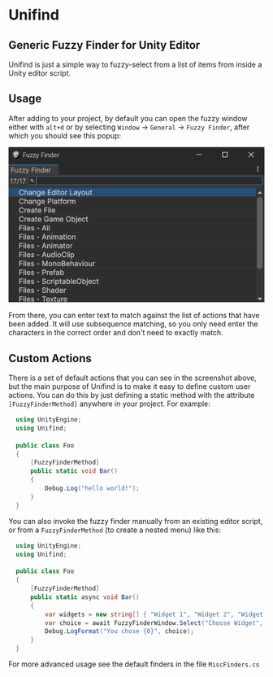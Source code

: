 
# Unifind
 
## Generic Fuzzy Finder for Unity Editor

Unifind is just a simple way to fuzzy-select from a list of items from inside a Unity editor script.

Usage
---

After adding to your project, by default you can open the fuzzy window either with `alt+d` or by selecting `Window` -> `General` -> `Fuzzy Finder`, after which you should see this popup:

<img src="screenshot.png?raw=true" alt="Unifind Screenshot"/>

From there, you can enter text to match against the list of actions that have been added.  It will use subsequence matching, so you only need enter the characters in the correct order and don't need to exactly match.

Custom Actions
---

There is a set of default actions that you can see in the screenshot above, but the main purpose of Unifind is to make it easy to define custom user actions.  You can do this by just defining a static method with the attribute `[FuzzyFinderMethod]` anywhere in your project.  For example:

```csharp
  using UnityEngine;
  using Unifind;

  public class Foo
  {
      [FuzzyFinderMethod]
      public static void Bar()
      {
          Debug.Log("hello world!");
      }
  }
```

You can also invoke the fuzzy finder manually from an existing editor script, or from a `FuzzyFinderMethod` (to create a nested menu) like this:

```csharp
  using UnityEngine;
  using Unifind;

  public class Foo
  {
      [FuzzyFinderMethod]
      public static async void Bar()
      {
          var widgets = new string[] { "Widget 1", "Widget 2", "Widget 3" };
          var choice = await FuzzyFinderWindow.Select("Choose Widget", widgets);
          Debug.LogFormat("You chose {0}", choice);
      }
  }
```

For more advanced usage see the default finders in the file `MiscFinders.cs`

